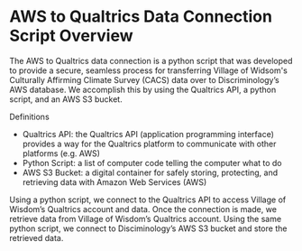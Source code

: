 # AWS to Qualtrics Data Connection Script Overview
The AWS to Qualtrics data connection is a python script that was developed to provide a secure, seamless 
process for transferring Village of Widsom's Culturally Affirming Climate Survey (CACS) data over to Discriminology’s AWS database.
We accomplish this by using the Qualtrics API, a python script, and an AWS S3 bucket.

Definitions
- Qualtrics API: the Qualtrics API (application programming interface) provides a way for the Qualtrics platform to communicate with other platforms (e.g. AWS)
- Python Script: a list of computer code telling the computer what to do
- AWS S3 Bucket: a digital container for safely storing, protecting, and retrieving data with Amazon Web Services (AWS)

Using a python script, we connect to the Qualtrics API to access Village of Wisdom’s Qualtrics account and data. 
Once the connection is made, we retrieve data from Village of Wisdom’s Qualtrics account. Using the same python script, we 
connect to Disciminology’s AWS S3 bucket and store the retrieved data.
